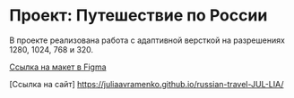 # Проект: Путешествие по России

В проекте реализована работа с адаптивной версткой на разрешениях 1280, 1024, 768 и 320.

[Ссылка на макет в Figma](https://www.figma.com/file/5S2WSbEFL6awjVWJ0NWL8Q/Sprint-3_-Russia-_-desktop-mobile?node-id=28503%3A0)

[Ссылка на сайт]
https://juliaavramenko.github.io/russian-travel-JUL-LIA/


